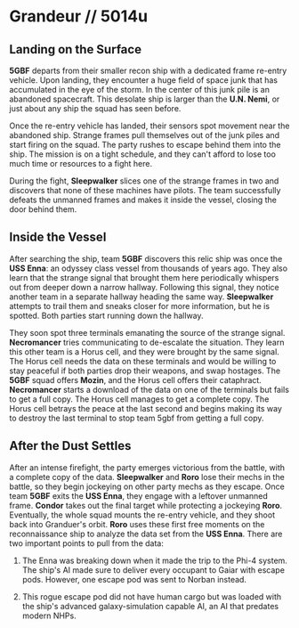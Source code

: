 # Grandeur // 5014u

## Landing on the Surface

**5GBF** departs from their smaller recon ship with a dedicated frame re-entry vehicle. Upon landing, they encounter a huge field of space junk that has accumulated in the eye of the storm. In the center of this junk pile is an abandoned spacecraft. This desolate ship is larger than the **U.N. Nemi**, or just about any ship the squad has seen before.

Once the re-entry vehicle has landed, their sensors spot movement near the abandoned ship. Strange frames pull themselves out of the junk piles and start firing on the squad. The party rushes to escape behind them into the ship. The mission is on a tight schedule, and they can't afford to lose too much time or resources to a fight here.

During the fight, **Sleepwalker** slices one of the strange frames in two and discovers that none of these machines have pilots. The team successfully defeats the unmanned frames and makes it inside the vessel, closing the door behind them.

## Inside the Vessel

After searching the ship, team **5GBF** discovers this relic ship was once the **USS Enna**: an odyssey class vessel from thousands of years ago. They also learn that the strange signal that brought them here periodically whispers out from deeper down a narrow hallway. Following this signal, they notice another team in a separate hallway heading the same way. **Sleepwalker** attempts to trail them and sneaks closer for more information, but he is spotted. Both parties start running down the hallway.

They soon spot three terminals emanating the source of the strange signal. **Necromancer** tries communicating to de-escalate the situation. They learn this other team is a Horus cell, and they were brought by the same signal. The Horus cell needs the data on these terminals and would be willing to stay peaceful if both parties drop their weapons, and swap hostages. The **5GBF** squad offers **Mozin**, and the Horus cell offers their cataphract. **Necromancer** starts a download of the data on one of the terminals but fails to get a full copy. The Horus cell manages to get a complete copy. The Horus cell betrays the peace at the last second and begins making its way to destroy the last terminal to stop team 5gbf from getting a full copy.

## After the Dust Settles

After an intense firefight, the party emerges victorious from the battle, with a complete copy of the data. **Sleepwalker** and **Roro** lose their mechs in the battle, so they begin jockeying on other party mechs as they escape. Once team **5GBF** exits the **USS Enna**, they engage with a leftover unmanned frame. **Condor** takes out the final target while protecting a jockeying **Roro**. Eventually, the whole squad mounts the re-entry vehicle, and they shoot back into Granduer's orbit. **Roro** uses these first free moments on the reconnaissance ship to analyze the data set from the **USS Enna**. There are two important points to pull from the data:

1. The Enna was breaking down when it made the trip to the Phi-4 system. The ship's AI made sure to deliver every occupant to Gaiar with escape pods. However, one escape pod was sent to Norban instead.

2. This rogue escape pod did not have human cargo but was loaded with the ship's advanced galaxy-simulation capable AI, an AI that predates modern NHPs.